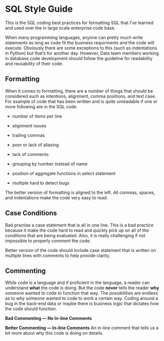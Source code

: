 # SQL Style Guide

This is the SQL coding  best practices for formatting SQL that I’ve learned and used over the in large scale enterprise code base. 

When many programming languages, anyone can pretty much write statements as long as code fit the business requirments and the code will execute. Obviously there are some exceptions to this (such as indentations in Python) but that’s for another day. However, Data team
members working in database code development should follow the guideline for readability and reusability of their code.

## Formatting

When it comes to formatting, there are a number of things that should be considered such as intentions, alignment, comma positions, and text case.
For example of code that has been written and is quite unreadable if one or more following are in the SQL code. 

- number of items per line
	
- alignment issues

-	trailing commas

-	poor or lack of aliasing

-	lack of comments

-	grouping by number instead of name

-	position of aggregate functions in select statement

-	multiple hard to detect bugs

The better version of formatting is aligned to the left. All commas, spaces, and indentations make the code very easy to read.

## Case Conditions

Bad practise a case statement that is all in one line. This is a bad practice because it make the code hard to read and quickly pick up on all of the conditions that are being evaluated. Also, it is really challenging if not impossible to properly comment the code.

Better version of the code should include case statement that is written on multiple lines with comments to help provide clarity.

## Commenting

While code is a language and if proficient in the language, a reader can understand **what** the code is doing. But the code **never** tells the reader **why** someone wanted to code to function that way. The possibilities are endless as to why someone wanted to code to work a certain way. Coding around a bug in the back-end data or maybe there is business logic that dictates how the code should function.

**Bad Commenting — No In-line Comments**

**Better Commenting — In-line Comments** 
An in-line comment that tells us a bit more about why this code is doing on details. 